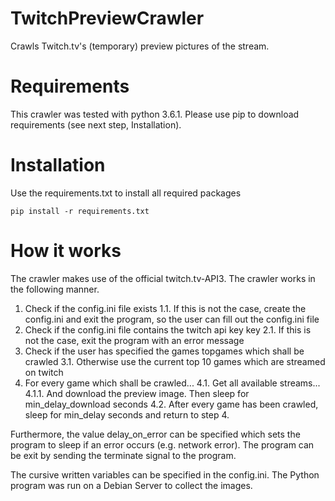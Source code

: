 # TwitchPreviewCrawler
Crawls Twitch.tv's (temporary) preview pictures of the stream.

# Requirements
This crawler was tested with python 3.6.1. Please use pip to download requirements (see next step, Installation).

# Installation
Use the requirements.txt to install all required packages

    pip install -r requirements.txt

# How it works
The crawler makes use of the official twitch.tv-API3. The crawler works in the following manner. 
1. Check if the config.ini file exists 
  1.1. If this is not the case, create the config.ini and exit the program, so the user can fill out the config.ini file 
2. Check if the config.ini file contains the twitch api key key 
  2.1. If this is not the case, exit the program with an error message 
3. Check if the user has specified the games topgames which shall be crawled 
  3.1. Otherwise use the current top 10 games which are streamed on twitch 
4. For every game which shall be crawled... 
  4.1. Get all available streams... 
    4.1.1. And download the preview image. Then sleep for min_delay_download seconds 
  4.2. After every game has been crawled, sleep for min_delay seconds and return to step 4. 

Furthermore, the value delay_on_error can be specified which sets the program to sleep if an error occurs (e.g. network error). The program can be exit by sending the terminate signal to the program.

The cursive written variables can be specified in the config.ini. The Python program was run on a Debian Server to collect the images. 
